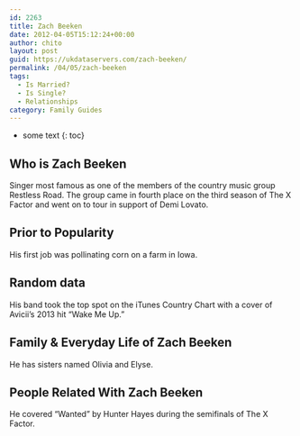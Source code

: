 ```yaml
---
id: 2263
title: Zach Beeken
date: 2012-04-05T15:12:24+00:00
author: chito
layout: post
guid: https://ukdataservers.com/zach-beeken/
permalink: /04/05/zach-beeken
tags:
  - Is Married?
  - Is Single?
  - Relationships
category: Family Guides
---
```


* some text
{: toc}
          
          
## Who is  Zach Beeken
                  
                  
                  
Singer most famous as one of the members of the country music group Restless Road. The group came in fourth place on the third season of The X Factor and went on to tour in support of Demi Lovato.
                  
                
                
                
## Prior to Popularity 
                  
                  
                  
His first job was pollinating corn on a farm in Iowa.
                  
                
                
                
## Random data 
                  
                  
                  
His band took the top spot on the iTunes Country Chart with a cover of Avicii&#8217;s 2013 hit &#8220;Wake Me Up.&#8221;
                  
                
                
                
## Family & Everyday Life of Zach Beeken
                  
                  
                  
He has sisters named Olivia and Elyse.
                  
                
                
                
## People Related With  Zach Beeken
                  
                  
                  
He covered &#8220;Wanted&#8221; by Hunter Hayes during the semifinals of The X Factor.
                  
                
              
            
          
          
          
    
    
  
